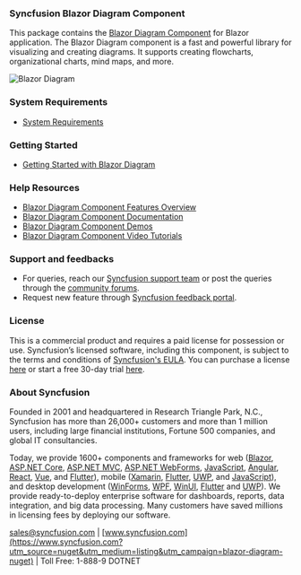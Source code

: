 ### Syncfusion Blazor Diagram Component

This package contains the [Blazor Diagram Component](https://www.syncfusion.com/blazor-components/blazor-diagram?utm_source=nuget&utm_medium=listing&utm_campaign=blazor-diagram-nuget) for Blazor application. The Blazor Diagram component is a fast and powerful library for visualizing and creating diagrams. It supports creating flowcharts, organizational charts, mind maps, and more.

![Blazor Diagram](https://raw.githubusercontent.com/SyncfusionExamples/nuget-img/master/blazor/blazor-diagram.png)

### System Requirements

* [System Requirements](https://blazor.syncfusion.com/documentation/system-requirements?utm_source=nuget&utm_medium=listing&utm_campaign=blazor-diagram-nuget)

### Getting Started

* [Getting Started with Blazor Diagram](https://blazor.syncfusion.com/documentation/diagram-component/getting-started?utm_source=nuget&utm_medium=listing&utm_campaign=blazor-diagram-nuget)

### Help Resources

* [Blazor Diagram Component Features Overview](https://www.syncfusion.com/blazor-components/blazor-diagram?utm_source=nuget&utm_medium=listing&utm_campaign=blazor-diagram-nuget)
* [Blazor Diagram Component Documentation](https://blazor.syncfusion.com/documentation/diagram-component/getting-started?utm_source=nuget&utm_medium=listing&utm_campaign=blazor-diagram-nuget)
* [Blazor Diagram Component Demos](https://blazor.syncfusion.com/demos/diagramcomponent/flowchart?utm_source=nuget&utm_medium=listing&utm_campaign=blazor-diagram-nuget)
* [Blazor Diagram Component Video Tutorials](https://www.syncfusion.com/tutorial-videos/blazor/diagram?utm_source=nuget&utm_medium=listing&utm_campaign=blazor-diagram-nuget)

### Support and feedbacks

* For queries, reach our [Syncfusion support team](https://www.syncfusion.com/support/directtrac/incidents/newincident?utm_source=nuget&utm_medium=listing&utm_campaign=blazor-diagram-nuget) or post the queries through the [community forums](https://www.syncfusion.com/forums/blazor-components?utm_source=nuget&utm_medium=listing&utm_campaign=blazor-diagram-nuget). 
* Request new feature through [Syncfusion feedback portal](https://www.syncfusion.com/feedback/blazor-components?utm_source=nuget&utm_medium=listing&utm_campaign=blazor-diagram-nuget).

### License

This is a commercial product and requires a paid license for possession or use. Syncfusion’s licensed software, including this component, is subject to the terms and conditions of [Syncfusion's EULA](https://www.syncfusion.com/eula/es/?utm_source=nuget&utm_medium=listing&utm_campaign=blazor-diagram-nuget). You can purchase a license [here](https://www.syncfusion.com/sales/products?utm_source=nuget&utm_medium=listing&utm_campaign=blazor-diagram-nuget) or start a free 30-day trial [here](https://www.syncfusion.com/account/manage-trials/start-trials?utm_source=nuget&utm_medium=listing&utm_campaign=blazor-diagram-nuget).

### About Syncfusion

Founded in 2001 and headquartered in Research Triangle Park, N.C., Syncfusion has more than 26,000+ customers and more than 1 million users, including large financial institutions, Fortune 500 companies, and global IT consultancies.
 
Today, we provide 1600+ components and frameworks for web ([Blazor](https://www.syncfusion.com/blazor-components?utm_source=nuget&utm_medium=listing&utm_campaign=blazor-diagram-nuget), [ASP.NET Core](https://www.syncfusion.com/aspnet-core-ui-controls?utm_source=nuget&utm_medium=listing&utm_campaign=blazor-diagram-nuget), [ASP.NET MVC](https://www.syncfusion.com/aspnet-mvc-ui-controls?utm_source=nuget&utm_medium=listing&utm_campaign=blazor-diagram-nuget), [ASP.NET WebForms](https://www.syncfusion.com/jquery/aspnet-webforms-ui-controls?utm_source=nuget&utm_medium=listing&utm_campaign=blazor-diagram-nuget), [JavaScript](https://www.syncfusion.com/javascript-ui-controls?utm_source=nuget&utm_medium=listing&utm_campaign=blazor-diagram-nuget), [Angular](https://www.syncfusion.com/angular-ui-components?utm_source=nuget&utm_medium=listing&utm_campaign=blazor-diagram-nuget), [React](https://www.syncfusion.com/react-ui-components?utm_source=nuget&utm_medium=listing&utm_campaign=blazor-diagram-nuget), [Vue](https://www.syncfusion.com/vue-ui-components?utm_source=nuget&utm_medium=listing&utm_campaign=blazor-diagram-nuget), and [Flutter](https://www.syncfusion.com/flutter-widgets?utm_source=nuget&utm_medium=listing&utm_campaign=blazor-diagram-nuget)), mobile ([Xamarin](https://www.syncfusion.com/xamarin-ui-controls?utm_source=nuget&utm_medium=listing&utm_campaign=blazor-diagram-nuget), [Flutter](https://www.syncfusion.com/flutter-widgets?utm_source=nuget&utm_medium=listing&utm_campaign=blazor-diagram-nuget), [UWP](https://www.syncfusion.com/uwp-ui-controls?utm_source=nuget&utm_medium=listing&utm_campaign=blazor-diagram-nuget), and [JavaScript](https://www.syncfusion.com/javascript-ui-controls?utm_source=nuget&utm_medium=listing&utm_campaign=blazor-diagram-nuget)), and desktop development ([WinForms](https://www.syncfusion.com/winforms-ui-controls?utm_source=nuget&utm_medium=listing&utm_campaign=blazor-diagram-nuget), [WPF](https://www.syncfusion.com/wpf-controls?utm_source=nuget&utm_medium=listing&utm_campaign=blazor-diagram-nuget), [WinUI](https://www.syncfusion.com/winui-controls?utm_source=nuget&utm_medium=listing&utm_campaign=blazor-diagram-nuget), [Flutter](https://www.syncfusion.com/flutter-widgets?utm_source=nuget&utm_medium=listing&utm_campaign=blazor-diagram-nuget) and [UWP](https://www.syncfusion.com/uwp-ui-controls?utm_source=nuget&utm_medium=listing&utm_campaign=blazor-diagram-nuget)). We provide ready-to-deploy enterprise software for dashboards, reports, data integration, and big data processing. Many customers have saved millions in licensing fees by deploying our software.

[sales@syncfusion.com](mailto:sales@syncfusion.com?Subject=Syncfusion%20Blazor%20-%20NuGet) | [www.syncfusion.com](https://www.syncfusion.com?utm_source=nuget&utm_medium=listing&utm_campaign=blazor-diagram-nuget) | Toll Free: 1-888-9 DOTNET